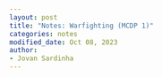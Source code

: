```yaml
---
layout: post
title: "Notes: Warfighting (MCDP 1)"
categories: notes
modified_date: Oct 08, 2023
author:
- Jovan Sardinha
---
```

